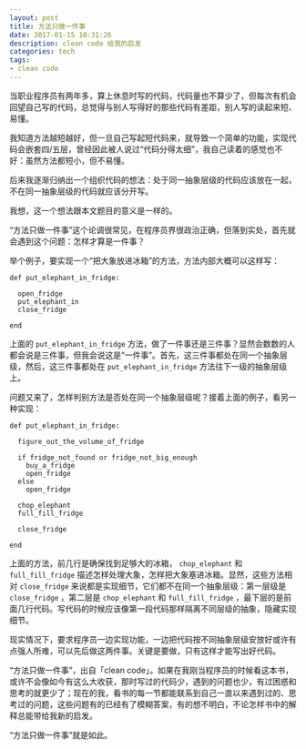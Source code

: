 ```yaml
---
layout: post
title: 方法只做一件事
date: 2017-01-15 10:31:26
description: clean code 给我的启发
categories: tech
tags:
- clean code
---
```


当职业程序员有两年多，算上休息时写的代码，代码量也不算少了，但每次有机会回望自己写的代码，总觉得与别人写得好的那些代码有差距，别人写的读起来短、易懂。

我知道方法越短越好，但一旦自己写起短代码来，就导致一个简单的功能，实现代码会嵌套四/五层，曾经因此被人说过“代码分得太细”，我自己读着的感觉也不好：虽然方法都短小，但不易懂。

后来我逐渐归纳出一个组织代码的想法：处于同一抽象层级的代码应该放在一起，不在同一抽象层级的代码就应该分开写。

我想，这一个想法跟本文题目的意义是一样的。

“方法只做一件事”这个论调很常见，在程序员界很政治正确，但落到实处，首先就会遇到这个问题：怎样才算是一件事？

举个例子，要实现一个“把大象放进冰箱”的方法，方法内部大概可以这样写：

    def put_elephant_in_fridge:
      
      open_fridge
      put_elephant_in
      close_fridge

    end

上面的 `put_elephant_in_fridge` 方法，做了一件事还是三件事？显然会数数的人都会说是三件事，但我会说这是“一件事”。首先，这三件事都处在同一个抽象层级，然后，这三件事都处在 `put_elephant_in_fridge` 方法往下一级的抽象层级上。

问题又来了，怎样判别方法是否处在同一个抽象层级呢？接着上面的例子，看另一种实现：

    def put_elephant_in_fridge:
      
      figure_out_the_volume_of_fridge

      if fridge_not_found or fridge_not_big_enough
        buy_a_fridge
        open_fridge
      else
        open_fridge

      chop_elephant
      full_fill_fridge

      close_fridge

    end
    
上面的方法，前几行是确保找到足够大的冰箱， `chop_elephant` 和 `full_fill_fridge` 描述怎样处理大象，怎样把大象塞进冰箱。显然，这些方法相对 `close_fridge` 来说都是实现细节，它们都不在同一个抽象层级：第一层级是 `close_fridge` ，第二层是 `chop_elephant` 和 `full_fill_fridge` ，最下层的是前面几行代码。写代码的时候应该像第一段代码那样隔离不同层级的抽象，隐藏实现细节。

现实情况下，要求程序员一边实现功能，一边把代码按不同抽象层级安放好或许有点强人所难，可以先后做这两件事。关键是要做，只有这样才能写出好代码。

“方法只做一件事”，出自「clean code」。如果在我刚当程序员的时候看这本书，或许不会像如今有这么大收获，那时写过的代码少，遇到的问题也少，有过困惑和思考的就更少了；现在的我，看书的每一节都能联系到自己一直以来遇到过的、思考过的问题，这些问题有的已经有了模糊答案，有的想不明白，不论怎样书中的解释总能带给我新的启发。

“方法只做一件事”就是如此。